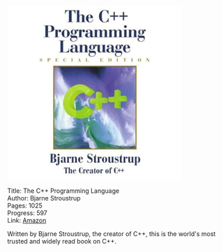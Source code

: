 ![Book cover](cover.jpg)

Title: The C++ Programming Language<br>
Author: Bjarne Stroustrup<br>
Pages:    1025<br>
Progress:  597<br>
Link: [Amazon](http://www.amazon.com/The-Programming-Language-Special-Edition/dp/0201700735)<br>

Written by Bjarne Stroustrup, the creator of C++, this is the world's most trusted and widely read book on C++.

